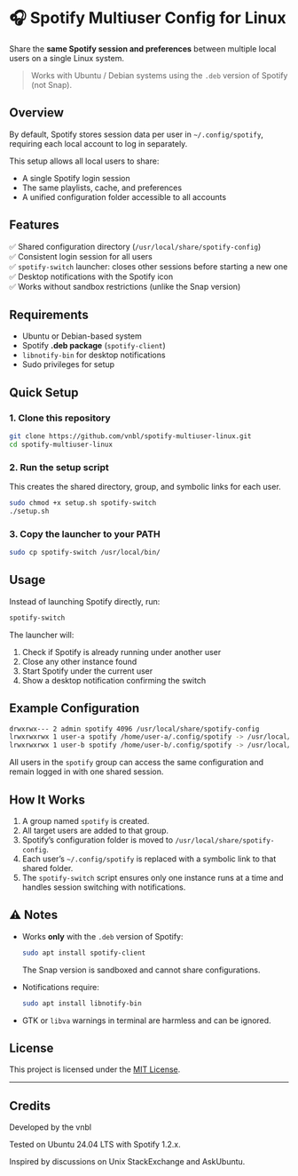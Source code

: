 # 🎧 Spotify Multiuser Config for Linux

Share the **same Spotify session and preferences** between multiple local users on a single Linux system.

> Works with Ubuntu / Debian systems using the `.deb` version of Spotify (not Snap).


## Overview

By default, Spotify stores session data per user in `~/.config/spotify`, requiring each local account to log in separately.

This setup allows all local users to share:
- A single Spotify login session  
- The same playlists, cache, and preferences  
- A unified configuration folder accessible to all accounts  

## Features

✅ Shared configuration directory (`/usr/local/share/spotify-config`)  
✅ Consistent login session for all users  
✅ `spotify-switch` launcher: closes other sessions before starting a new one  
✅ Desktop notifications with the Spotify icon  
✅ Works without sandbox restrictions (unlike the Snap version)

## Requirements

- Ubuntu or Debian-based system  
- Spotify **.deb package** (`spotify-client`)  
- `libnotify-bin` for desktop notifications  
- Sudo privileges for setup  

## Quick Setup

### 1. Clone this repository

```bash
git clone https://github.com/vnbl/spotify-multiuser-linux.git
cd spotify-multiuser-linux
````

### 2. Run the setup script

This creates the shared directory, group, and symbolic links for each user.

```bash
sudo chmod +x setup.sh spotify-switch
./setup.sh
```

### 3. Copy the launcher to your PATH

```bash
sudo cp spotify-switch /usr/local/bin/
```


## Usage

Instead of launching Spotify directly, run:

```bash
spotify-switch
```

The launcher will:

1. Check if Spotify is already running under another user
2. Close any other instance found
3. Start Spotify under the current user
4. Show a desktop notification confirming the switch


## Example Configuration

```bash
drwxrwx--- 2 admin spotify 4096 /usr/local/share/spotify-config
lrwxrwxrwx 1 user-a spotify /home/user-a/.config/spotify -> /usr/local/share/spotify-config
lrwxrwxrwx 1 user-b spotify /home/user-b/.config/spotify -> /usr/local/share/spotify-config
```

All users in the `spotify` group can access the same configuration and remain logged in with one shared session.


## How It Works

1. A group named `spotify` is created.
2. All target users are added to that group.
3. Spotify’s configuration folder is moved to `/usr/local/share/spotify-config`.
4. Each user’s `~/.config/spotify` is replaced with a symbolic link to that shared folder.
5. The `spotify-switch` script ensures only one instance runs at a time and handles session switching with notifications.


## ⚠️ Notes

* Works **only** with the `.deb` version of Spotify:

  ```bash
  sudo apt install spotify-client
  ```

  The Snap version is sandboxed and cannot share configurations.
* Notifications require:

  ```bash
  sudo apt install libnotify-bin
  ```
* GTK or `libva` warnings in terminal are harmless and can be ignored.


## License

This project is licensed under the [MIT License](LICENSE).

---

## Credits

Developed by the vnbl

Tested on Ubuntu 24.04 LTS with Spotify 1.2.x.

Inspired by discussions on Unix StackExchange and AskUbuntu.
